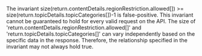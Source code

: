 The invariant size(return.contentDetails.regionRestriction.allowed[]) >= size(return.topicDetails.topicCategories[])-1 is false-positive. This invariant cannot be guaranteed to hold for every valid request on the API. The size of 'return.contentDetails.regionRestriction.allowed[]' and 'return.topicDetails.topicCategories[]' can vary independently based on the specific data in the response. Therefore, the relationship specified in the invariant may not always hold true.
